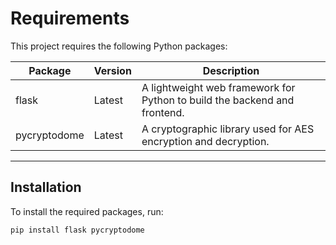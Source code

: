 # Requirements

This project requires the following Python packages:

| Package      | Version | Description                               |
|--------------|---------|-------------------------------------------|
| flask       | Latest  | A lightweight web framework for Python to build the backend and frontend. |
| pycryptodome | Latest  | A cryptographic library used for AES encryption and decryption. |

---

## Installation

To install the required packages, run:
```python
pip install flask pycryptodome
```
